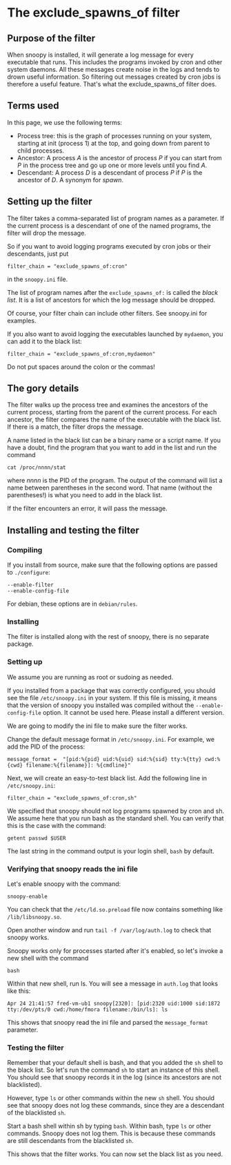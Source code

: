 # The exclude_spawns_of filter

## Purpose of the filter

When snoopy is installed, it will generate a log message for every executable
that runs. This includes the programs invoked by cron and other system
daemons. All these messages create noise in the logs and tends to drown useful
information. So filtering out messages created by cron jobs is therefore a
useful feature. That's what the exclude_spawns_of filter does.

## Terms used

In this page, we use the following terms:

- Process tree: this is the graph of processes running on your system, starting at init (process 1) at the top, and going down from parent to child processes.
- Ancestor: A process _A_ is the ancestor of process _P_ if you can start from _P_ in the process tree and go up one or more levels until you find _A_.
- Descendant: A process _D_ is a descendant of process _P_ if _P_ is the ancestor of _D_. A synonym for _spawn_.


## Setting up the filter

The filter takes a comma-separated list of program names as a parameter. If the current process is a descendant of one of the named programs, the filter will drop the message.

So if you want to avoid logging programs executed by cron jobs or their descendants, just put

    filter_chain = "exclude_spawns_of:cron"

in the `snoopy.ini` file.

The list of program names after the `exclude_spawns_of:` is called the _black list_. It is a list of ancestors for which the log message should be dropped.

Of course, your filter chain can include other filters. See snoopy.ini for examples.

If you also want to avoid logging the executables launched by `mydaemon`, you can add it to the black list:

    filter_chain = "exclude_spawns_of:cron,mydaemon"

Do not put spaces around the colon or the commas!

## The gory details

The filter walks up the process tree and examines the ancestors of the current process, starting from the parent of the current process. For each ancestor, the filter compares the name of the executable with the black list. If there is a match, the filter drops the message.

A name listed in the black list can be a binary name or a script name. If you have a doubt, find the program that you want to add in the list and run the command

    cat /proc/nnnn/stat

where _nnnn_ is the PID of the program. The output of the command will list a name between parentheses in the second word. That name (without the parentheses!) is what you need to add in the black list.

If the filter encounters an error, it will pass the message.

## Installing and testing the filter

### Compiling

If you install from source, make sure that the following options are passed to `./configure`:

    --enable-filter
    --enable-config-file

For debian, these options are in `debian/rules`.

### Installing

The filter is installed along with the rest of snoopy, there is no separate package.

### Setting up

We assume you are running as root or sudoing as needed.

If you installed from a package that was correctly configured, you should see the file `/etc/snoopy.ini` in your system. If this file is missing, it means that the version of snoopy you installed was compiled without the `--enable-config-file` option. It cannot be used here. Please install a different version.

 We are going to modify the ini file to make sure the filter works.

Change the default message format in `/etc/snoopy.ini`. For example, we add the PID of the process:

    message_format =  "[pid:%{pid} uid:%{uid} sid:%{sid} tty:%{tty} cwd:%{cwd} filename:%{filename}]: %{cmdline}"

Next, we will create an easy-to-test black list. Add the following line in  `/etc/snoopy.ini`:

    filter_chain = "exclude_spawns_of:cron,sh"

We specified that snoopy should not log programs spawned by cron and sh. We assume here that you run bash as the standard shell. You can verify that this is the case with the command:

    getent passwd $USER

The last string in the command output is your login shell, `bash` by default.

### Verifying that snoopy reads the ini file

Let's enable snoopy with the command:

    snoopy-enable

You can check that the `/etc/ld.so.preload` file now contains something like `/lib/libsnoopy.so`.

Open another window and run `tail -f /var/log/auth.log` to check that snoopy works.

Snoopy works only for processes started after it's enabled, so let's invoke a new shell with the command

    bash

Within that new shell, run ls. You will see a message in `auth.log` that looks like this:
```
Apr 24 21:41:57 fred-vm-ub1 snoopy[2320]: [pid:2320 uid:1000 sid:1872 tty:/dev/pts/0 cwd:/home/fmora filename:/bin/ls]: ls
```

This shows that snoopy read the ini file and parsed the `message_format` parameter.

### Testing the filter

Remember that your default shell is bash, and that you added the `sh` shell to the black list. So let's run the command `sh` to start an instance of this shell. You should see that snoopy records it in the log (since its ancestors are not blacklisted).

However, type `ls` or other commands within the new `sh` shell. You should see that snoopy does not log these commands, since they are a descendant of the blacklisted `sh`.

Start a bash shell within sh by typing `bash`. Within bash, type `ls` or other commands. Snoopy does not log them. This is because these commands are still descendants from the blacklisted `sh`.

This shows that the filter works. You can now set the black list as you need.


